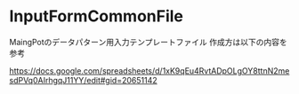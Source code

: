 # InputFormCommonFile
MaingPotのデータパターン用入力テンプレートファイル
作成方は以下の内容を参考

https://docs.google.com/spreadsheets/d/1xK9qEu4RvtADpOLgOY8ttnN2mesdPVq0AIrhgqJ11YY/edit#gid=20651142
